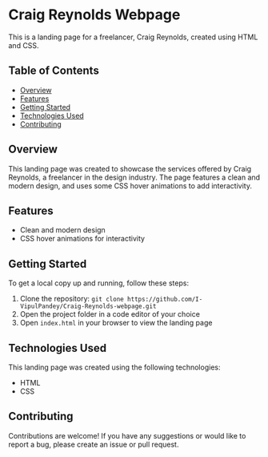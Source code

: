 # Craig Reynolds Webpage

This is a landing page for a freelancer, Craig Reynolds, created using HTML and CSS.

## Table of Contents

- [Overview](#overview)
- [Features](#features)
- [Getting Started](#getting-started)
- [Technologies Used](#technologies-used)
- [Contributing](#contributing)

## Overview

This landing page was created to showcase the services offered by Craig Reynolds, a freelancer in the design industry. The page features a clean and modern design, and uses some CSS hover animations to add interactivity.

## Features

- Clean and modern design
- CSS hover animations for interactivity

## Getting Started

To get a local copy up and running, follow these steps:

1. Clone the repository: `git clone https://github.com/I-VipulPandey/Craig-Reynolds-webpage.git`
2. Open the project folder in a code editor of your choice
3. Open `index.html` in your browser to view the landing page

## Technologies Used

This landing page was created using the following technologies:

- HTML
- CSS

## Contributing

Contributions are welcome! If you have any suggestions or would like to report a bug, please create an issue or pull request.

